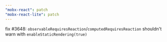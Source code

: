 ```yaml
---
"mobx-react": patch
"mobx-react-lite": patch
---
```


fix #3648: `observableRequiresReaction`/`computedRequiresReaction` shouldn't warn with `enableStaticRendering(true)`

